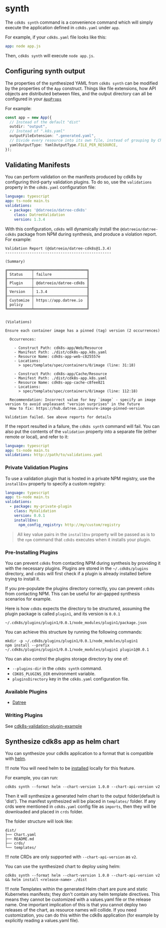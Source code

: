 # synth

The `cdk8s synth` command is a convenience command which will simply execute
the application defined in `cdk8s.yaml` under `app`.

For example, if your `cdk8s.yaml` file looks like this:

```yaml
app: node app.js
```

Then, `cdk8s synth` will execute `node app.js`.

## Configuring synth output

The properties of the synthesized YAML from `cdk8s synth` can be modified by the properties of the `App` construct.
Things like file extensions, how API objects are distributed between files, and the output directory can all
be configured in your [`AppProps`](https://github.com/cdk8s-team/cdk8s-core/blob/2.x/docs/typescript.md#appprops-)

For example:

```typescript
const app = new App({
  // Instead of the default "dist"
  outdir: "output",
  // Instead of ".k8s.yaml"
  outputFileExtension: ".generated.yaml",
  // Divide every resource into its own file, instead of grouping by Chart
  yamlOutputType: YamlOutputType.FILE_PER_RESOURCE,
});
```

## Validating Manifests

You can perform validation on the manifests produced by cdk8s by configuring third-party validation
plugins. To do so, use the `validations` property in the `cdk8s.yaml` configuration file:

```yaml
language: typescript
app: ts-node main.ts
validations:
  - package: '@datreeio/datree-cdk8s'
    class: DatreeValidation
    version: 1.3.4
```

With this configuration, `cdk8s` will dynamically install the `@datreeio/datree-cdk8s` package from NPM during
synthesis, and produce a violation report. For example:

```console
Validation Report (@datreeio/datree-cdk8s@1.3.4)
------------------------------------------------

(Summary)

╔═══════════╤════════════════════════╗
║ Status    │ failure                ║
╟───────────┼────────────────────────╢
║ Plugin    │ @datreeio/datree-cdk8s ║
╟───────────┼────────────────────────╢
║ Version   │ 1.3.4                  ║
╟───────────┼────────────────────────╢
║ Customize │ https://app.datree.io  ║
║ policy    │                        ║
╚═══════════╧════════════════════════╝


(Violations)

Ensure each container image has a pinned (tag) version (2 occurrences)

  Occurrences:

    - Construct Path: cdk8s-app/Web/Resource
    - Manifest Path: ./dist/cdk8s-app.k8s.yaml
    - Resource Name: cdk8s-app-web-c825557e
    - Locations:
      > spec/template/spec/containers/0/image (line: 31:18)

    - Construct Path: cdk8s-app/Cache/Resource
    - Manifest Path: ./dist/cdk8s-app.k8s.yaml
    - Resource Name: cdk8s-app-cache-c8fee821
    - Locations:
      > spec/template/spec/containers/0/image (line: 112:18)

  Recommendation: Incorrect value for key `image` - specify an image version to avoid unpleasant "version surprises" in the future
  How to fix: https://hub.datree.io/ensure-image-pinned-version

Validation failed. See above reports for details
```

If the report resulted in a failure, the `cdk8s synth` command will fail.
You can also put the contents of the `validation` property into a separate file (either remote or local),
and refer to it:

```yaml
language: typescript
app: ts-node main.ts
validations: http://path/to/validations.yaml
```

### Private Validation Plugins

To use a validation plugin that is hosted in a private NPM registry, use the `installEnv`
property to specify a custom registry:

```yaml
language: typescript
app: ts-node main.ts
validations:
  - package: my-private-plugin
    class: MyValidation
    version: 0.0.1
    installEnv:
      npm_config_registry: http://my/custom/registry
```

> All key value pairs in the `installEnv` property will be passed as is to the `npm` command that `cdk8s`
> executes when it installs your plugin.

### Pre-Installing Plugins

You can prevent `cdk8s` from contacting NPM during synthesis by providing it with the necessary plugins.
Plugins are stored in the `~/.cdk8s/plugins` directory, and `cdk8s` will first check if a plugin
is already installed before trying to install it.

If you pre-populate the plugins directory correctly, you can prevent `cdk8s` from contacting NPM.
This can be useful for air-gapped synthesis scenarios for example.

Here is how `cdk8s` expects the directory to be structured, assuming the plugin package is called `plugin1`, and its version is `0.0.1`

`~/.cdk8s/plugins/plugin1/0.0.1/node_modules/plugin1/package.json`

You can achieve this structure by running the following commands:

```console
mkdir -p ~/.cdk8s/plugins/plugin1/0.0.1/node_modules/plugin1
npm install --prefix ~/.cdk8s/plugins/plugin1/0.0.1/node_modules/plugin1 plugin1@0.0.1
```

You can also control the plugins storage directory by one of:

- `--plugins-dir` in the `cdk8s synth` command.
- `CDK8S_PLUGINS_DIR` environment variable.
- `pluginsDirectory` key in the `cdk8s.yaml` configuration file.

### Available Plugins

- [Datree](https://github.com/datreeio/datree-cdk8s)

### Writing Plugins

See [cdk8s-validation-plugin-example](https://github.com/cdk8s-team/cdk8s-validation-plugin-example)

## Synthesize cdk8s app as helm chart

You can synthesize your cdk8s application to a format that is compatible with [helm](https://helm.sh/). 

!!! note
  You will need helm to be [installed](https://helm.sh/docs/intro/install/) locally for this feature.

For example, you can run:

```
cdk8s synth --format helm --chart-version 1.0.0 --chart-api-version v2
```

Then it will synthesize a generated helm chart to the output folder(default is 'dist'). The manifest synthesized will be placed in `templates/` folder. If any crds were mentioned in `cdk8s.yaml` config file as `imports`, then they will be downloaded and placed in `crds` folder. 

The folder structure will look like:

```
dist/              
├── Chart.yaml
├── README.md
├── crds/
└── templates/
```

!!! note
  CRDs are only supported with `--chart-api-version` as `v2`. 

You can use the synthesized chart to deploy using helm:

```
cdk8s synth --format helm --chart-version 1.0.0 --chart-api-version v2 && helm install <release-name> ./dist
```

!!! note
  Templates within the generated Helm chart are pure and static Kubernetes manifests; they don't contain any helm template directives. This means they cannot be customized with a values.yaml file or the release name. One important implication of this is that you cannot deploy two releases of the chart, as resource names will collide. If you need customization, you can do this within the cdk8s application (for example by explicitly reading a values.yaml file).